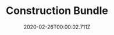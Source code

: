 ---
templateKey: blog-post
featuredpost: false
date: 2020-02-26T00:00:02.711Z
featuredimage: /img/Construction_Bundle.png
title: Construction Bundle
description: Craft Room
count: 4 out of 4
reward: Charcoal Kiln (1)
tags:
  - Wood (99)
  - Wood (99)
  - Stone (99)
  - Hardwood (10)
  - Charcoal Kiln (1)
  - bundles
  - Craft Room
---